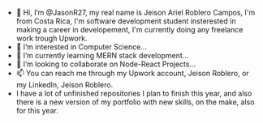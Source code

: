 - 👋 Hi, I’m @JasonR27, my real name is Jeison Ariel Roblero Campos, I'm from Costa Rica, I'm software development student insterested in making a career in developement, I'm currently doing any freelance work trough Upwork.
- 👀 I’m interested in Computer Science...
- 🌱 I’m currently learning MERN stack development...
- 💞️ I’m looking to collaborate on Node-React Projects... 
- 📫 You can reach me through my Upwork account, Jeison Roblero, or my LinkedIn, Jeison Roblero.
- I have a lot of unfinished repositories I plan to finish this year, and also there is a new version of my portfolio
with new skills, on the make, also for this year.

<!---
JasonR27/JasonR27 is a ✨ special ✨ repository because its `README.md` (this file) appears on your GitHub profile.
You can click the Preview link to take a look at your changes.
--->

